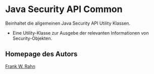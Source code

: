 # Java Security API Common
Beinhaltet die allgemeinen Java Security API Utility Klassen.

* Eine Utility-Klasse zur Ausgebe der relevanten Informationen von Security-Objekten.

## Homepage des Autors
[Frank W. Rahn](http://www.frank-rahn.de)
